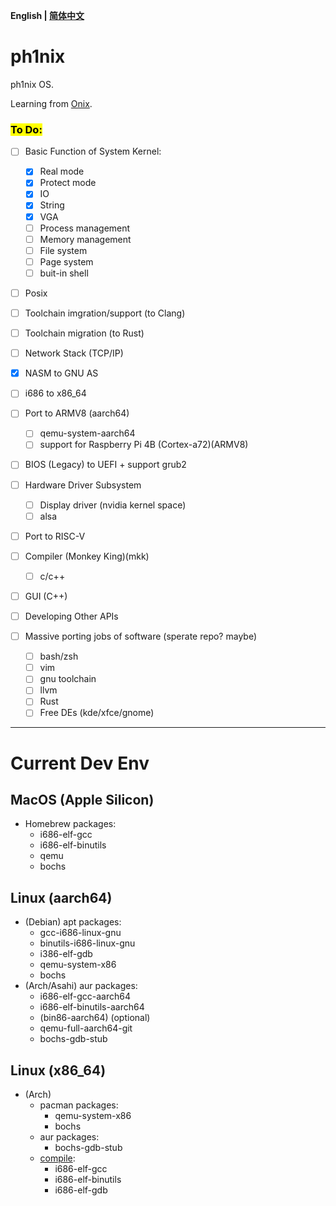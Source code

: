 **English | [简体中文](./src/docs/translations/zh_cn/README_zh_cn.md)**<br>

# ph1nix

ph1nix OS.

Learning from [Onix](<https://github.com/StevenBaby/onix>).

### <mark>To Do:<mark>

- [ ] Basic Function of System Kernel:
    
    - [x] Real mode
    - [x] Protect mode
    - [x] IO
    - [x] String
    - [x] VGA
    - [ ] Process management
    - [ ] Memory management
    - [ ] File system
    - [ ] Page system
    - [ ] buit-in shell

- [ ] Posix

- [ ] Toolchain imgration/support (to Clang)

- [ ] Toolchain migration (to Rust)

- [ ] Network Stack (TCP/IP)

- [x] NASM to GNU AS

- [ ] i686 to x86_64

- [ ] Port to ARMV8 (aarch64)
  
  - [ ] qemu-system-aarch64
  - [ ] support for Raspberry Pi 4B (Cortex-a72)(ARMV8)

- [ ] BIOS (Legacy) to UEFI + support grub2

- [ ] Hardware Driver Subsystem

  - [ ] Display driver (nvidia kernel space)
  - [ ] alsa

- [ ] Port to RISC-V

- [ ] Compiler (Monkey King)(mkk)

  - [ ] c/c++

- [ ] GUI (C++)

- [ ] Developing Other APIs

- [ ] Massive porting jobs of software (sperate repo? maybe)

  - [ ] bash/zsh
  - [ ] vim
  - [ ] gnu toolchain
  - [ ] llvm
  - [ ] Rust
  - [ ] Free DEs (kde/xfce/gnome)
---

# Current Dev Env
## MacOS (Apple Silicon)
- Homebrew packages:
  - i686-elf-gcc
  - i686-elf-binutils
  - qemu
  - bochs
## Linux (aarch64) 
- (Debian) apt packages:
  - gcc-i686-linux-gnu
  - binutils-i686-linux-gnu
  - i386-elf-gdb
  - qemu-system-x86
  - bochs
- (Arch/Asahi) aur packages:
  - i686-elf-gcc-aarch64 
  - i686-elf-binutils-aarch64 
  - (bin86-aarch64) (optional)
  - qemu-full-aarch64-git 
  - bochs-gdb-stub 
## Linux (x86_64) 
- (Arch) 
  - pacman packages:
    - qemu-system-x86
    - bochs
  - aur packages:
    - bochs-gdb-stub
  - [compile](<tools/build-tool-chains/build-tool-chains-arch-linux-x86_64.md>):
    - i686-elf-gcc
    - i686-elf-binutils
    - i686-elf-gdb
